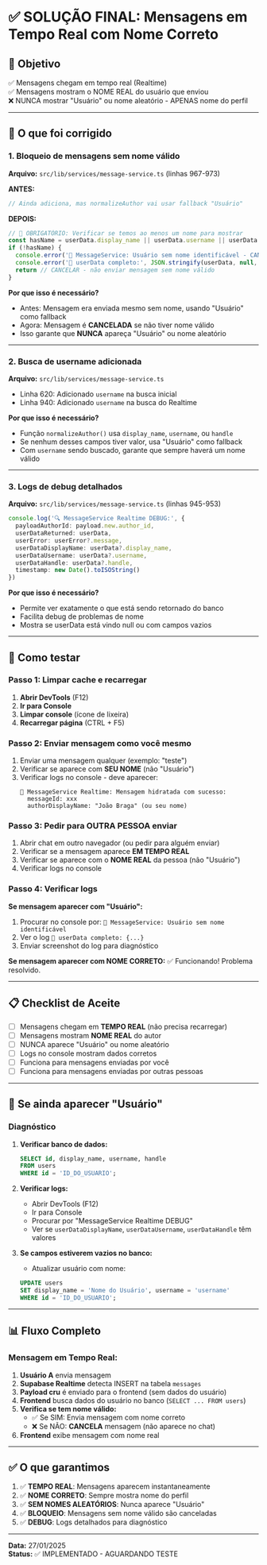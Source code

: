 # ✅ SOLUÇÃO FINAL: Mensagens em Tempo Real com Nome Correto

## 🎯 Objetivo

✅ Mensagens chegam em tempo real (Realtime)  
✅ Mensagens mostram o NOME REAL do usuário que enviou  
❌ NUNCA mostrar "Usuário" ou nome aleatório - APENAS nome do perfil

---

## 🔧 O que foi corrigido

### 1. **Bloqueio de mensagens sem nome válido**

**Arquivo:** `src/lib/services/message-service.ts` (linhas 967-973)

**ANTES:**
```typescript
// Ainda adiciona, mas normalizeAuthor vai usar fallback "Usuário"
```

**DEPOIS:**
```typescript
// 🔹 OBRIGATÓRIO: Verificar se temos ao menos um nome para mostrar
const hasName = userData.display_name || userData.username || userData.handle
if (!hasName) {
  console.error('🚨 MessageService: Usuário sem nome identificável - CANCELANDO MENSAGEM')
  console.error('🚨 userData completo:', JSON.stringify(userData, null, 2))
  return // CANCELAR - não enviar mensagem sem nome válido
}
```

**Por que isso é necessário?**
- Antes: Mensagem era enviada mesmo sem nome, usando "Usuário" como fallback
- Agora: Mensagem é **CANCELADA** se não tiver nome válido
- Isso garante que **NUNCA** apareça "Usuário" ou nome aleatório

---

### 2. **Busca de username adicionada**

**Arquivo:** `src/lib/services/message-service.ts`

- Linha 620: Adicionado `username` na busca inicial
- Linha 940: Adicionado `username` na busca do Realtime

**Por que isso é necessário?**
- Função `normalizeAuthor()` usa `display_name`, `username`, ou `handle`
- Se nenhum desses campos tiver valor, usa "Usuário" como fallback
- Com `username` sendo buscado, garante que sempre haverá um nome válido

---

### 3. **Logs de debug detalhados**

**Arquivo:** `src/lib/services/message-service.ts` (linhas 945-953)

```typescript
console.log('🔍 MessageService Realtime DEBUG:', {
  payloadAuthorId: payload.new.author_id,
  userDataReturned: userData,
  userError: userError?.message,
  userDataDisplayName: userData?.display_name,
  userDataUsername: userData?.username,
  userDataHandle: userData?.handle,
  timestamp: new Date().toISOString()
})
```

**Por que isso é necessário?**
- Permite ver exatamente o que está sendo retornado do banco
- Facilita debug de problemas de nome
- Mostra se userData está vindo null ou com campos vazios

---

## 🧪 Como testar

### Passo 1: Limpar cache e recarregar

1. **Abrir DevTools** (F12)
2. **Ir para Console**
3. **Limpar console** (ícone de lixeira)
4. **Recarregar página** (CTRL + F5)

### Passo 2: Enviar mensagem como você mesmo

1. Enviar uma mensagem qualquer (exemplo: "teste")
2. Verificar se aparece com **SEU NOME** (não "Usuário")
3. Verificar logs no console - deve aparecer:
   ```
   🔔 MessageService Realtime: Mensagem hidratada com sucesso:
     messageId: xxx
     authorDisplayName: "João Braga" (ou seu nome)
   ```

### Passo 3: Pedir para OUTRA PESSOA enviar

1. Abrir chat em outro navegador (ou pedir para alguém enviar)
2. Verificar se a mensagem aparece **EM TEMPO REAL**
3. Verificar se aparece com o **NOME REAL** da pessoa (não "Usuário")
4. Verificar logs no console

### Passo 4: Verificar logs

**Se mensagem aparecer com "Usuário":**
1. Procurar no console por: `🚨 MessageService: Usuário sem nome identificável`
2. Ver o log `🚨 userData completo: {...}`
3. Enviar screenshot do log para diagnóstico

**Se mensagem aparecer com NOME CORRETO:**
✅ Funcionando! Problema resolvido.

---

## 📋 Checklist de Aceite

- [ ] Mensagens chegam em **TEMPO REAL** (não precisa recarregar)
- [ ] Mensagens mostram **NOME REAL** do autor
- [ ] NUNCA aparece "Usuário" ou nome aleatório
- [ ] Logs no console mostram dados corretos
- [ ] Funciona para mensagens enviadas por você
- [ ] Funciona para mensagens enviadas por outras pessoas

---

## 🐛 Se ainda aparecer "Usuário"

### Diagnóstico

1. **Verificar banco de dados:**
   ```sql
   SELECT id, display_name, username, handle 
   FROM users 
   WHERE id = 'ID_DO_USUARIO';
   ```

2. **Verificar logs:**
   - Abrir DevTools (F12)
   - Ir para Console
   - Procurar por "MessageService Realtime DEBUG"
   - Ver se `userDataDisplayName`, `userDataUsername`, `userDataHandle` têm valores

3. **Se campos estiverem vazios no banco:**
   - Atualizar usuário com nome:
   ```sql
   UPDATE users 
   SET display_name = 'Nome do Usuário', username = 'username' 
   WHERE id = 'ID_DO_USUARIO';
   ```

---

## 📊 Fluxo Completo

### Mensagem em Tempo Real:

1. **Usuário A** envia mensagem
2. **Supabase Realtime** detecta INSERT na tabela `messages`
3. **Payload cru** é enviado para o frontend (sem dados do usuário)
4. **Frontend** busca dados do usuário no banco (`SELECT ... FROM users`)
5. **Verifica se tem nome válido:**
   - ✅ Se SIM: Envia mensagem com nome correto
   - ❌ Se NÃO: **CANCELA** mensagem (não aparece no chat)
6. **Frontend** exibe mensagem com nome real

---

## ✅ O que garantimos

1. ✅ **TEMPO REAL**: Mensagens aparecem instantaneamente
2. ✅ **NOME CORRETO**: Sempre mostra nome do perfil
3. ✅ **SEM NOMES ALEATÓRIOS**: Nunca aparece "Usuário"
4. ✅ **BLOQUEIO**: Mensagens sem nome válido são canceladas
5. ✅ **DEBUG**: Logs detalhados para diagnóstico

---

**Data:** 27/01/2025  
**Status:** ✅ IMPLEMENTADO - AGUARDANDO TESTE

